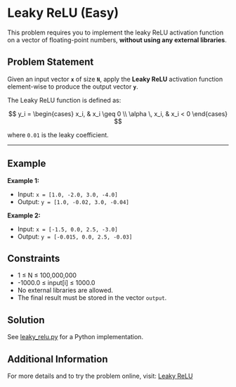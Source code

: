 # Leaky ReLU (Easy)

This problem requires you to implement the leaky ReLU activation function on a vector of floating-point numbers, **without using any external libraries**.

## Problem Statement

Given an input vector **`x`** of size **`N`**, apply the **Leaky ReLU** activation function element-wise to produce the output vector **`y`**.

The Leaky ReLU function is defined as:

$$
y_i =
\begin{cases}
x_i, & x_i \geq 0 \\
\alpha \, x_i, & x_i < 0
\end{cases}
$$

where `0.01` is the leaky coefficient.

---

## Example

**Example 1:**

- Input:  `x = [1.0, -2.0, 3.0, -4.0]`
- Output: `y = [1.0, -0.02, 3.0, -0.04]`

**Example 2:**

- Input:  `x = [-1.5, 0.0, 2.5, -3.0]`
- Output: `y = [-0.015, 0.0, 2.5, -0.03]`

## Constraints

- 1 ≤ N ≤ 100,000,000
- -1000.0 ≤ input[i] ≤ 1000.0
- No external libraries are allowed.
- The final result must be stored in the vector `output`.

## Solution

See [leaky_relu.py](./leaky_relu.py) for a Python implementation.

## Additional Information

For more details and to try the problem online, visit:
[Leaky ReLU](https://leetgpu.com/challenges/leaky-relu)
